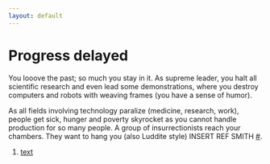 ```yaml
---
layout: default
---
```


# Progress delayed 

You looove the past; so much you stay in it. As supreme leader, you halt all scientific research and even lead some demonstrations, where you destroy computers and robots with weaving frames (you have a sense of humor). 

As all fields involving technology paralize (medicine, research, work), people get sick, hunger and poverty skyrocket as you cannot handle production for so many people. A group of insurrectionists reach your chambers. They want to hang you (also Luddite style) INSERT REF SMITH [#](https://sararodrig.github.io/workforce-future/references). 

1. [text](./scenario-25)